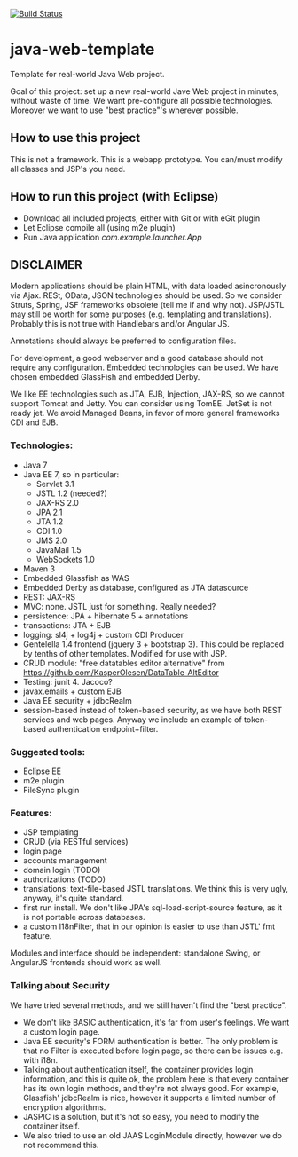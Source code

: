 [![Build Status](https://travis-ci.org/luca-vercelli/java-web-template.svg?branch=master)](https://travis-ci.org/luca-vercelli/java-web-template)


# java-web-template
Template for real-world Java Web project.

Goal of this project: set up a new real-world Jave Web project in minutes, without waste of time.
We want pre-configure all possible technologies.
Moreover we want to use "best practice"'s wherever possible.

## How to use this project
This is not a framework. This is a webapp prototype. You can/must modify all classes and JSP's you need.

## How to run this project (with Eclipse)
* Download all included projects, either with Git or with eGit plugin
* Let Eclipse compile all (using m2e plugin)
* Run Java application *com.example.launcher.App*


## DISCLAIMER
Modern applications should be plain HTML, with data loaded asincronously via Ajax. RESt, OData, JSON technologies should be used.
So we consider Struts, Spring, JSF frameworks obsolete (tell me if and why not).
JSP/JSTL may still be worth for some purposes (e.g. templating and translations). Probably this is not true with Handlebars and/or Angular JS.

Annotations should always be preferred to configuration files.

For development, a good webserver and a good database should not require any configuration. Embedded technologies can be used. We have chosen embedded GlassFish and embedded Derby.

We like EE technologies such as JTA, EJB, Injection, JAX-RS, so we cannot support Tomcat and Jetty. You can consider using TomEE. JetSet is not ready jet. We avoid Managed Beans, in favor of more general frameworks CDI and EJB. 

### Technologies:
* Java 7
* Java EE 7, so in particular:
  * Servlet 3.1
  * JSTL 1.2 (needed?)
  * JAX-RS 2.0
  * JPA 2.1
  * JTA 1.2
  * CDI 1.0
  * JMS 2.0
  * JavaMail 1.5
  * WebSockets 1.0
* Maven 3
* Embedded Glassfish as WAS
* Embedded Derby as database, configured as JTA datasource
* REST: JAX-RS
* MVC: none. JSTL just for something. Really needed?
* persistence: JPA + hibernate 5 + annotations
* transactions: JTA + EJB
* logging: sl4j + log4j + custom CDI Producer
* Gentelella 1.4 frontend (jquery 3 + bootstrap 3). This could be replaced by tenths of other templates. Modified for use with JSP.
* CRUD module: "free datatables editor alternative" from https://github.com/KasperOlesen/DataTable-AltEditor
* Testing: junit 4. Jacoco?
* javax.emails + custom EJB
* Java EE security + jdbcRealm
* session-based instead of token-based security, as we have both REST services and web pages. Anyway we include an example of token-based authentication endpoint+filter.

### Suggested tools:
* Eclipse EE
* m2e plugin
* FileSync plugin

### Features:
* JSP templating
* CRUD (via RESTful services)
* login page
* accounts management
* domain login (TODO)
* authorizations (TODO)
* translations: text-file-based JSTL translations. We think this is very ugly, anyway, it's quite standard.
* first run install. We don't like JPA's sql-load-script-source feature, as it is not portable across databases.
* a custom I18nFilter, that in our opinion is easier to use than JSTL' fmt feature.

Modules and interface should be independent: standalone Swing, or AngularJS frontends should work as well.

### Talking about Security
We have tried several methods, and we still haven't find the "best practice".
* We don't like BASIC authentication, it's far from user's feelings. We want a custom login page.
* Java EE security's FORM authentication is better. The only problem is that no Filter is executed before login page, so
there can be issues e.g. with i18n. 
* Talking about authentication itself, the container provides login information, and this is quite ok,
the problem here is that every container has its own login methods, and they're not always good. For example, Glassfish' jdbcRealm is nice, however it supports a limited number of encryption algorithms.
* JASPIC is a solution, but it's not so easy, you need to modify the container itself. 
* We also tried to use an old JAAS LoginModule directly, however we do not recommend this.
